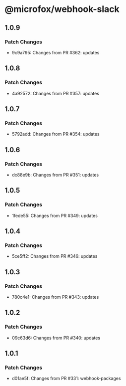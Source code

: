 # @microfox/webhook-slack

## 1.0.9

### Patch Changes

- 9c9a795: Changes from PR #362: updates

## 1.0.8

### Patch Changes

- 4a92572: Changes from PR #357: updates

## 1.0.7

### Patch Changes

- 5792add: Changes from PR #354: updates

## 1.0.6

### Patch Changes

- dc88e9b: Changes from PR #351: updates

## 1.0.5

### Patch Changes

- 1fede55: Changes from PR #349: updates

## 1.0.4

### Patch Changes

- 5ce5ff2: Changes from PR #346: updates

## 1.0.3

### Patch Changes

- 780c4e1: Changes from PR #343: updates

## 1.0.2

### Patch Changes

- 09c63d6: Changes from PR #340: updates

## 1.0.1

### Patch Changes

- d01ae5f: Changes from PR #331: webhook-packages
